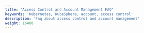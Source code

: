 ```yaml
---
title: "Access Control and Account Management FAQ"
keywords: 'Kubernetes, KubeSphere, account, access control'
description: 'Faq about access control and account management'
weight: 16400
---
```

